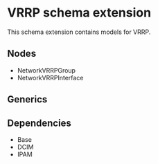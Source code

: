# VRRP schema extension

This schema extension contains models for VRRP.

## Nodes

- NetworkVRRPGroup
- NetworkVRRPInterface

## Generics

## Dependencies

- Base
- DCIM
- IPAM
